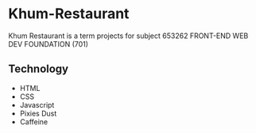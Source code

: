 # Khum-Restaurant

Khum Restaurant is a term projects for subject 653262 FRONT-END WEB DEV FOUNDATION (701)

## Technology

- HTML
- CSS
- Javascript
- Pixies Dust
- Caffeine
